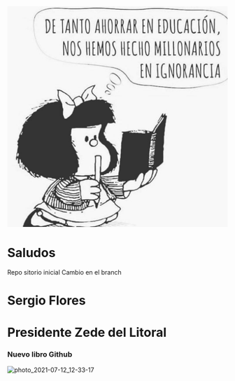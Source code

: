 ![Mafalda](photo_2021-07-12_12-33-17.jpg "Mafalda sobre Educación")
# Saludos
Repo sitorio inicial
Cambio en el branch
# Sergio Flores
#  Presidente Zede del Litoral
### Nuevo libro Github
![photo_2021-07-12_12-33-17](https://user-images.githubusercontent.com/8621555/125342475-96960100-e31a-11eb-82cf-ecbcf65fdf5c.jpg)
